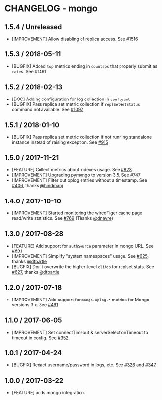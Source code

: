 # CHANGELOG - mongo

## 1.5.4 / Unreleased

* [IMPROVEMENT] Allow disabling of replica access. See #1516

## 1.5.3 / 2018-05-11

* [BUGFIX] Added `top` metrics ending in `countsps` that properly submit as `rate`s. See #1491

## 1.5.2 / 2018-02-13

* [DOC] Adding configuration for log collection in `conf.yaml`
* [BUGFIX] Pass replica set metric collection if `replSetGetStatus` command not available. See [#1092][]

## 1.5.1 / 2018-01-10

* [BUGFIX] Pass replica set metric collection if not running standalone instance instead of raising exception. See [#915][]

## 1.5.0 / 2017-11-21

* [FEATURE] Collect metrics about indexes usage. See [#823][]
* [IMPROVEMENT] Upgrading pymongo to version 3.5. See [#747][]
* [IMPROVEMENT] Filter out oplog entries without a timestamp. See [#406][], thanks [@hindmanj][]

## 1.4.0 / 2017-10-10

* [IMPROVEMENT] Started monitoring the wiredTiger cache page read/write statistics. See [#769][] (Thanks [@dnavre][])

## 1.3.0 / 2017-08-28

* [FEATURE] Add support for `authSource` parameter in mongo URL. See [#691][]
* [IMPROVEMENT] Simplify "system.namespaces" usage. See [#625][], thanks [@dtbartle][]
* [BUGFIX] Don't overwrite the higher-level `cli`/`db` for replset stats. See [#627][], thanks [@dtbartle][]

## 1.2.0 / 2017-07-18

* [IMPROVEMENT] Add support for `mongo.oplog.*` metrics for Mongo versions  3.x. See [#491][]

## 1.1.0 / 2017-06-05

* [IMPROVEMENT] Set connectTimeout & serverSelectionTimeout to timeout in config. See [#352][]

## 1.0.1 / 2017-04-24

* [BUGFIX] Redact username/password in logs, etc. See [#326][] and [#347][]

## 1.0.0 / 2017-03-22

* [FEATURE] adds mongo integration.

<!--- The following link definition list is generated by PimpMyChangelog --->
[#326]: https://github.com/DataDog/integrations-core/issues/326
[#347]: https://github.com/DataDog/integrations-core/issues/347
[#352]: https://github.com/DataDog/integrations-core/issues/352
[#406]: https://github.com/DataDog/integrations-core/issues/406
[#491]: https://github.com/DataDog/integrations-core/issues/491
[#625]: https://github.com/DataDog/integrations-core/issues/625
[#627]: https://github.com/DataDog/integrations-core/issues/627
[#691]: https://github.com/DataDog/integrations-core/issues/691
[#747]: https://github.com/DataDog/integrations-core/issues/747
[#769]: https://github.com/DataDog/integrations-core/issues/769
[#823]: https://github.com/DataDog/integrations-core/issues/823
[#915]: https://github.com/DataDog/integrations-core/issues/915
[#1092]: https://github.com/DataDog/integrations-core/issues/1092
[@dnavre]: https://github.com/dnavre
[@dtbartle]: https://github.com/dtbartle
[@hindmanj]: https://github.com/hindmanj
